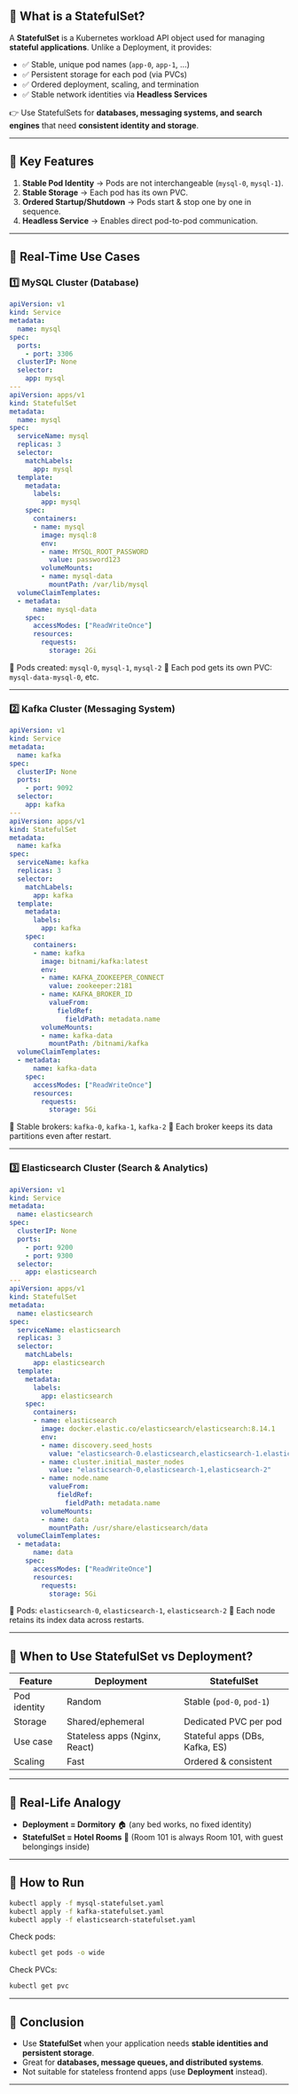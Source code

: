 

## 🔹 What is a StatefulSet?

A **StatefulSet** is a Kubernetes workload API object used for managing **stateful applications**.
Unlike a Deployment, it provides:

* ✅ Stable, unique pod names (`app-0`, `app-1`, …)
* ✅ Persistent storage for each pod (via PVCs)
* ✅ Ordered deployment, scaling, and termination
* ✅ Stable network identities via **Headless Services**

👉 Use StatefulSets for **databases, messaging systems, and search engines** that need **consistent identity and storage**.

---

## 🔹 Key Features

1. **Stable Pod Identity** → Pods are not interchangeable (`mysql-0`, `mysql-1`).
2. **Stable Storage** → Each pod has its own PVC.
3. **Ordered Startup/Shutdown** → Pods start & stop one by one in sequence.
4. **Headless Service** → Enables direct pod-to-pod communication.

---

## 🔹 Real-Time Use Cases

### 1️⃣ MySQL Cluster (Database)

```yaml
apiVersion: v1
kind: Service
metadata:
  name: mysql
spec:
  ports:
    - port: 3306
  clusterIP: None
  selector:
    app: mysql
---
apiVersion: apps/v1
kind: StatefulSet
metadata:
  name: mysql
spec:
  serviceName: mysql
  replicas: 3
  selector:
    matchLabels:
      app: mysql
  template:
    metadata:
      labels:
        app: mysql
    spec:
      containers:
      - name: mysql
        image: mysql:8
        env:
        - name: MYSQL_ROOT_PASSWORD
          value: password123
        volumeMounts:
        - name: mysql-data
          mountPath: /var/lib/mysql
  volumeClaimTemplates:
  - metadata:
      name: mysql-data
    spec:
      accessModes: ["ReadWriteOnce"]
      resources:
        requests:
          storage: 2Gi
```

📌 Pods created: `mysql-0`, `mysql-1`, `mysql-2`
📌 Each pod gets its own PVC: `mysql-data-mysql-0`, etc.

---

### 2️⃣ Kafka Cluster (Messaging System)

```yaml
apiVersion: v1
kind: Service
metadata:
  name: kafka
spec:
  clusterIP: None
  ports:
    - port: 9092
  selector:
    app: kafka
---
apiVersion: apps/v1
kind: StatefulSet
metadata:
  name: kafka
spec:
  serviceName: kafka
  replicas: 3
  selector:
    matchLabels:
      app: kafka
  template:
    metadata:
      labels:
        app: kafka
    spec:
      containers:
      - name: kafka
        image: bitnami/kafka:latest
        env:
        - name: KAFKA_ZOOKEEPER_CONNECT
          value: zookeeper:2181
        - name: KAFKA_BROKER_ID
          valueFrom:
            fieldRef:
              fieldPath: metadata.name
        volumeMounts:
        - name: kafka-data
          mountPath: /bitnami/kafka
  volumeClaimTemplates:
  - metadata:
      name: kafka-data
    spec:
      accessModes: ["ReadWriteOnce"]
      resources:
        requests:
          storage: 5Gi
```

📌 Stable brokers: `kafka-0`, `kafka-1`, `kafka-2`
📌 Each broker keeps its data partitions even after restart.

---

### 3️⃣ Elasticsearch Cluster (Search & Analytics)

```yaml
apiVersion: v1
kind: Service
metadata:
  name: elasticsearch
spec:
  clusterIP: None
  ports:
    - port: 9200
    - port: 9300
  selector:
    app: elasticsearch
---
apiVersion: apps/v1
kind: StatefulSet
metadata:
  name: elasticsearch
spec:
  serviceName: elasticsearch
  replicas: 3
  selector:
    matchLabels:
      app: elasticsearch
  template:
    metadata:
      labels:
        app: elasticsearch
    spec:
      containers:
      - name: elasticsearch
        image: docker.elastic.co/elasticsearch/elasticsearch:8.14.1
        env:
        - name: discovery.seed_hosts
          value: "elasticsearch-0.elasticsearch,elasticsearch-1.elasticsearch,elasticsearch-2.elasticsearch"
        - name: cluster.initial_master_nodes
          value: "elasticsearch-0,elasticsearch-1,elasticsearch-2"
        - name: node.name
          valueFrom:
            fieldRef:
              fieldPath: metadata.name
        volumeMounts:
        - name: data
          mountPath: /usr/share/elasticsearch/data
  volumeClaimTemplates:
  - metadata:
      name: data
    spec:
      accessModes: ["ReadWriteOnce"]
      resources:
        requests:
          storage: 5Gi
```

📌 Pods: `elasticsearch-0`, `elasticsearch-1`, `elasticsearch-2`
📌 Each node retains its index data across restarts.

---

## 🔹 When to Use StatefulSet vs Deployment?

| **Feature**  | **Deployment**                | **StatefulSet**                |
| ------------ | ----------------------------- | ------------------------------ |
| Pod identity | Random                        | Stable (`pod-0`, `pod-1`)      |
| Storage      | Shared/ephemeral              | Dedicated PVC per pod          |
| Use case     | Stateless apps (Nginx, React) | Stateful apps (DBs, Kafka, ES) |
| Scaling      | Fast                          | Ordered & consistent           |

---

## 🔹 Real-Life Analogy

* **Deployment = Dormitory** 🏠 (any bed works, no fixed identity)
* **StatefulSet = Hotel Rooms** 🏨 (Room 101 is always Room 101, with guest belongings inside)

---

## 🚀 How to Run

```bash
kubectl apply -f mysql-statefulset.yaml
kubectl apply -f kafka-statefulset.yaml
kubectl apply -f elasticsearch-statefulset.yaml
```

Check pods:

```bash
kubectl get pods -o wide
```

Check PVCs:

```bash
kubectl get pvc
```

---

## 📌 Conclusion

* Use **StatefulSet** when your application needs **stable identities and persistent storage**.
* Great for **databases, message queues, and distributed systems**.
* Not suitable for stateless frontend apps (use **Deployment** instead).

---
